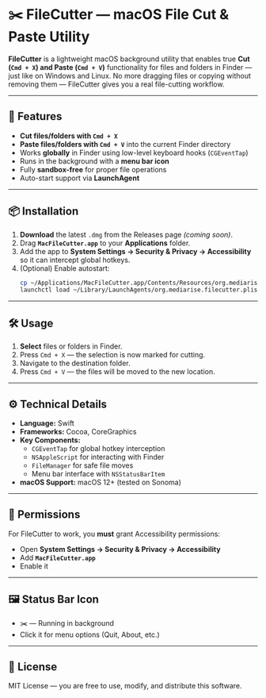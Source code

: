 # ✂️ FileCutter — macOS File Cut & Paste Utility

**FileCutter** is a lightweight macOS background utility that enables true **Cut (`Cmd + X`) and Paste (`Cmd + V`)** functionality for files and folders in Finder — just like on Windows and Linux.
No more dragging files or copying without removing them — FileCutter gives you a real file-cutting workflow.

---

## 🚀 Features
- **Cut files/folders with `Cmd + X`**
- **Paste files/folders with `Cmd + V`** into the current Finder directory
- Works **globally** in Finder using low-level keyboard hooks (`CGEventTap`)
- Runs in the background with a **menu bar icon**
- Fully **sandbox-free** for proper file operations
- Auto-start support via **LaunchAgent**

---

## 📦 Installation
1. **Download** the latest `.dmg` from the Releases page *(coming soon)*.
2. Drag **`MacFileCutter.app`** to your **Applications** folder.
3. Add the app to **System Settings → Security & Privacy → Accessibility** so it can intercept global hotkeys.
4. (Optional) Enable autostart:
   ```bash
   cp ~/Applications/MacFileCutter.app/Contents/Resources/org.mediarise.filecutter.plist ~/Library/LaunchAgents/
   launchctl load ~/Library/LaunchAgents/org.mediarise.filecutter.plist
   ```

---

## 🛠 Usage
1. **Select** files or folders in Finder.
2. Press `Cmd + X` — the selection is now marked for cutting.
3. Navigate to the destination folder.
4. Press `Cmd + V` — the files will be moved to the new location.

---

## ⚙️ Technical Details
- **Language:** Swift
- **Frameworks:** Cocoa, CoreGraphics
- **Key Components:**
  - `CGEventTap` for global hotkey interception
  - `NSAppleScript` for interacting with Finder
  - `FileManager` for safe file moves
  - Menu bar interface with `NSStatusBarItem`
- **macOS Support:** macOS 12+ (tested on Sonoma)

---

## 🔐 Permissions
For FileCutter to work, you **must** grant Accessibility permissions:
- Open **System Settings → Security & Privacy → Accessibility**
- Add **`MacFileCutter.app`**
- Enable it

---

## 🖼 Status Bar Icon
- ✂️ — Running in background
- Click it for menu options (Quit, About, etc.)

---

## 📜 License
MIT License — you are free to use, modify, and distribute this software.
